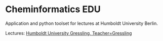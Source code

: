 # Cheminformatics EDU
 
Application and python toolset for lectures at Humboldt University Berlin.

Lectures: [Humboldt University Gressling, Teacher=Gressling](https://module.informatik.hu-berlin.de/?teacher=Gressling)
